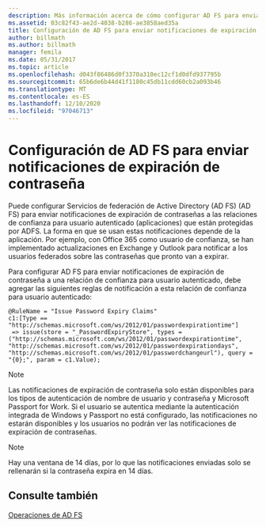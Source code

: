 ```yaml
---
description: Más información acerca de cómo configurar AD FS para enviar notificaciones de expiración de contraseñas
ms.assetid: 03c82f43-ae2d-4038-b286-ae3858aed35a
title: Configuración de AD FS para enviar notificaciones de expiración de contraseña
author: billmath
ms.author: billmath
manager: femila
ms.date: 05/31/2017
ms.topic: article
ms.openlocfilehash: d043f86486d0f3370a310ec12cf1d0dfd937795b
ms.sourcegitcommit: 65b6de6b44d41f1180c45db11cdd60cb2a093b46
ms.translationtype: MT
ms.contentlocale: es-ES
ms.lasthandoff: 12/10/2020
ms.locfileid: "97046713"
---
```

# <a name="configure-ad-fs-to-send-password-expiry-claims"></a>Configuración de AD FS para enviar notificaciones de expiración de contraseña


Puede configurar Servicios de federación de Active Directory (AD FS) (AD FS) para enviar notificaciones de expiración de contraseñas a las relaciones de confianza para usuario autenticado (aplicaciones) que están protegidas por ADFS. La forma en que se usan estas notificaciones depende de la aplicación. Por ejemplo, con Office 365 como usuario de confianza, se han implementado actualizaciones en Exchange y Outlook para notificar a los usuarios federados sobre las contraseñas que pronto van a expirar.

Para configurar AD FS para enviar notificaciones de expiración de contraseña a una relación de confianza para usuario autenticado, debe agregar las siguientes reglas de notificación a esta relación de confianza para usuario autenticado:

```
@RuleName = "Issue Password Expiry Claims"
c1:[Type == "http://schemas.microsoft.com/ws/2012/01/passwordexpirationtime"]
 => issue(store = "_PasswordExpiryStore", types = ("http://schemas.microsoft.com/ws/2012/01/passwordexpirationtime", "http://schemas.microsoft.com/ws/2012/01/passwordexpirationdays", "http://schemas.microsoft.com/ws/2012/01/passwordchangeurl"), query = "{0};", param = c1.Value);
```

> [!NOTE]
> Las notificaciones de expiración de contraseña solo están disponibles para los tipos de autenticación de nombre de usuario y contraseña y Microsoft Passport for Work.  Si el usuario se autentica mediante la autenticación integrada de Windows y Passport no está configurado, las notificaciones no estarán disponibles y los usuarios no podrán ver las notificaciones de expiración de contraseñas.

> [!NOTE]
> Hay una ventana de 14 días, por lo que las notificaciones enviadas solo se rellenarán si la contraseña expira en 14 días.

## <a name="see-also"></a>Consulte también
[Operaciones de AD FS](../ad-fs-operations.md)
